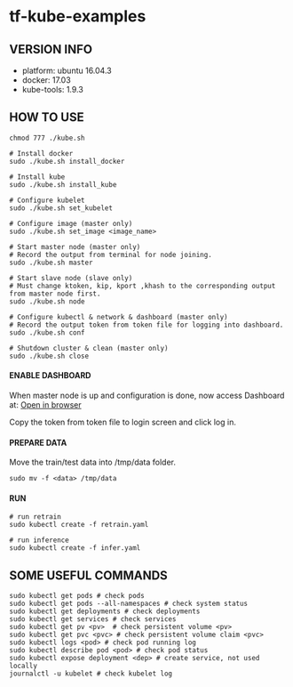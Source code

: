 # tf-kube-examples

## VERSION INFO
* platform: ubuntu 16.04.3
* docker: 17.03
* kube-tools: 1.9.3


## HOW TO USE
```
chmod 777 ./kube.sh

# Install docker
sudo ./kube.sh install_docker

# Install kube
sudo ./kube.sh install_kube

# Configure kubelet
sudo ./kube.sh set_kubelet

# Configure image (master only)
sudo ./kube.sh set_image <image_name>

# Start master node (master only)
# Record the output from terminal for node joining.
sudo ./kube.sh master

# Start slave node (slave only)
# Must change ktoken, kip, kport ,khash to the corresponding output from master node first.
sudo ./kube.sh node

# Configure kubectl & network & dashboard (master only)
# Record the output token from token file for logging into dashboard.
sudo ./kube.sh conf

# Shutdown cluster & clean (master only)
sudo ./kube.sh close
```

#### ENABLE DASHBOARD
When master node is up and configuration is done, now access Dashboard at:
[Open in browser](http://localhost:8001/api/v1/namespaces/kube-system/services/https:kubernetes-dashboard:/proxy/)

Copy the token from token file to login screen and click log in.

#### PREPARE DATA
Move the train/test data into /tmp/data folder.
```
sudo mv -f <data> /tmp/data
```

#### RUN

```
# run retrain
sudo kubectl create -f retrain.yaml

# run inference
sudo kubectl create -f infer.yaml
```

## SOME USEFUL COMMANDS
```
sudo kubectl get pods # check pods
sudo kubectl get pods --all-namespaces # check system status
sudo kubectl get deployments # check deployments
sudo kubectl get services # check services
sudo kubectl get pv <pv>  # check persistent volume <pv>
sudo kubectl get pvc <pvc> # check persistent volume claim <pvc>
sudo kubectl logs <pod> # check pod running log
sudo kubectl describe pod <pod> # check pod status
sudo kubectl expose deployment <dep> # create service, not used locally
journalctl -u kubelet # check kubelet log

```
